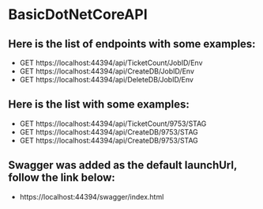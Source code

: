 # BasicDotNetCoreAPI

## Here is the list of endpoints with some examples:

- GET   https://localhost:44394/api/TicketCount/JobID/Env
- GET   https://localhost:44394/api/CreateDB/JobID/Env
- GET   https://localhost:44394/api/DeleteDB/JobID/Env
         
## Here is the list with some examples:
- GET   https://localhost:44394/api/TicketCount/9753/STAG
- GET   https://localhost:44394/api/CreateDB/9753/STAG
- GET   https://localhost:44394/api/CreateDB/9753/STAG

## Swagger was added as the default launchUrl, follow the link below:

- https://localhost:44394/swagger/index.html


